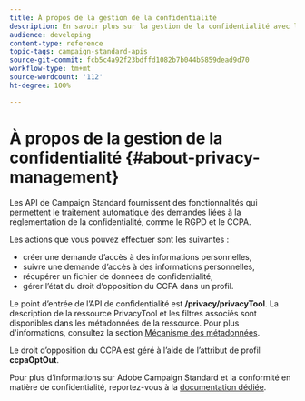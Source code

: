 ```yaml
---
title: À propos de la gestion de la confidentialité
description: En savoir plus sur la gestion de la confidentialité avec les API
audience: developing
content-type: reference
topic-tags: campaign-standard-apis
source-git-commit: fcb5c4a92f23bdffd1082b7b044b5859dead9d70
workflow-type: tm+mt
source-wordcount: '112'
ht-degree: 100%

---
```



# À propos de la gestion de la confidentialité {#about-privacy-management}

Les API de Campaign Standard fournissent des fonctionnalités qui permettent le traitement automatique des demandes liées à la réglementation de la confidentialité, comme le RGPD et le CCPA.

Les actions que vous pouvez effectuer sont les suivantes :

* créer une demande d’accès à des informations personnelles,
* suivre une demande d’accès à des informations personnelles,
* récupérer un fichier de données de confidentialité,
* gérer l’état du droit d’opposition du CCPA dans un profil.

Le point d’entrée de l’API de confidentialité est **/privacy/privacyTool**. La description de la ressource PrivacyTool et les filtres associés sont disponibles dans les métadonnées de la ressource. Pour plus d&#39;informations, consultez la section [Mécanisme des métadonnées](../../api/using/metadata-mechanism.md).

Le droit d’opposition du CCPA est géré à l’aide de l’attribut de profil **ccpaOptOut**.

Pour plus d’informations sur Adobe Campaign Standard et la conformité en matière de confidentialité, reportez-vous à la [documentation dédiée](https://helpx.adobe.com/fr/campaign/kb/acs-privacy.html).
